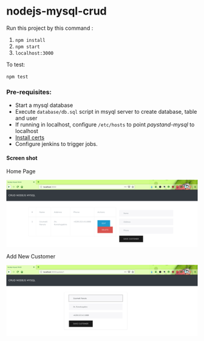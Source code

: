 # nodejs-mysql-crud

Run this project by this command :

1. `npm install`
2. `npm start`
3. `localhost:3000`


To test:

`npm test`

### Pre-requisites:
- Start a mysql database
- Execute `database/db.sql` script in msyql server to create database, table and user
- If running in localhost, configure `/etc/hosts` to point *paystand-mysql* to localhost
- [Install certs](https://medium.com/@pentacent/nginx-and-lets-encrypt-with-docker-in-less-than-5-minutes-b4b8a60d3a71)
- Configure jenkins to trigger jobs.

#### Screen shot

Home Page

![Home Page](app/img/home.png "Home Page")

Add New Customer

![Add New Customer](app/img/add.png "Add New Customer")
